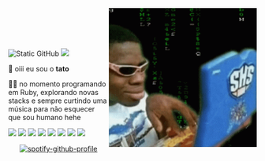 <img align="right" src="assets/download.gif" width="300">

<br>
<br>
<br>
<br>

<img src="https://img.shields.io/static/v1?label=Overview&message=tatodev&color=gray&style=flat&logo=GitHub" alt="Static GitHub"> <img src="https://komarev.com/ghpvc/?username=tatodev&style=flat&color=313131&label=views&abbreviated=true"/>

👾 oiii eu sou o **tato**
<p>🧑‍💻 no momento programando em Ruby, explorando novas stacks e sempre curtindo uma música para não esquecer que sou humano hehe</p>
<div align="left">
  <img src="https://img.shields.io/badge/Ruby-545454?style=flat&labelColor=545454&logo=ruby&logoColor=white"/>
  <img src="https://img.shields.io/badge/Rails-545454?style=flat&labelColor=545454&logo=ruby-on-rails&logoColor=white"/>
  <img src="https://img.shields.io/badge/Tailwind_CSS-545454?style=flat&labelColor=545454&logo=tailwind-css&logoColor=white"/>
  <img src="https://img.shields.io/badge/React-545454?style=flat&labelColor=545454&logo=react&logoColor=white"/>
  <img src="https://img.shields.io/badge/Postgres-545454?style=flat&labelColor=545454&logo=postgresql&logoColor=white"/>
  <img src="https://img.shields.io/badge/TypeScript-545454?style=flat&labelColor=545454&logo=typescript&logoColor=white"/>
  <img src="https://img.shields.io/badge/Next-545454?style=flat&labelColor=545454&logo=next.js&logoColor=white"/>
  <img src="https://img.shields.io/badge/Node.js-545454?style=flat&labelColor=545454&logo=nodedotjs&logoColor=white"/>
</div>

<p align="center">
  <a href="https://github.com/kittinan/spotify-github-profile">
    <img src="https://spotify-github-profile.kittinanx.com/api/view?uid=31coj6hf7fkp7rpvdeoo77c2dfjq&cover_image=true&theme=novatorem&show_offline=false&background_color=121212&interchange=false&bar_color=53b14f&bar_color_cover=false" alt="spotify-github-profile"/>
  </a>
</p>


<!--div align="center">
  <h3>
    <samp>&gt; Hey There!, I am Tato</samp>
  </h3>

  <p>
    <a href="mailto:contato.tatobrito@gmail.com"><img src="https://img.shields.io/badge/-Gmail-%23333?style=for-the-badge&logo=gmail&logoColor=white" target="_blank"></a>
    <a href="https://www.linkedin.com/in/tato-okan-70a405163" target="_blank"><img src="https://img.shields.io/badge/-LinkedIn-%230077B5?style=for-the-badge&logo=linkedin&logoColor=white"  target="_blank"></a>
  </p>

  <h3>
    <samp>&gt; Main Stack:</samp>
  </h3>

  ![HTML](https://img.shields.io/badge/HTML5-E34F26?style=for-the-badge&logo=html5&logoColor=white)&nbsp;
  ![CSS](https://img.shields.io/badge/CSS3-1572B6?style=for-the-badge&logo=css3&logoColor=white)&nbsp;
  ![JavaScript](https://img.shields.io/badge/JavaScript-F7DF1E?style=for-the-badge&logo=javascript&logoColor=black)&nbsp;
  ![Ruby](https://img.shields.io/badge/-Ruby-CC342D?style=for-the-badge&logo=ruby&logoColor=white)
  ![Rails](https://img.shields.io/badge/-Rails-CC0000?style=for-the-badge&logo=ruby-on-rails&logoColor=white)
  ![Tailwind CSS](https://img.shields.io/badge/Tailwind_CSS-38B2AC?style=for-the-badge&logo=tailwind-css&logoColor=white)
  ![React](https://img.shields.io/badge/React-61DAFB?style=for-the-badge&logo=react&logoColor=white)
  ![Git](https://img.shields.io/badge/GIT-E44C30?style=for-the-badge&logo=git&logoColor=white)&nbsp;
  ![Bitbucket](https://img.shields.io/badge/-Bitbucket-0052CC?style=for-the-badge&logo=bitbucket&logoColor=white)
  ![Docker](https://img.shields.io/badge/-Docker-2496ED?style=for-the-badge&logo=docker&logoColor=white)
  ![Postman](https://img.shields.io/badge/-Postman-FF6C37?style=for-the-badge&logo=postman&logoColor=white)
  ![WordPress](https://img.shields.io/badge/-WordPress-21759B?style=for-the-badge&logo=wordpress&logoColor=white)
  ![Webflow](https://img.shields.io/badge/-Webflow-4353FF?style=for-the-badge&logo=webflow&logoColor=white)
  ![Bubble](https://img.shields.io/badge/-Bubble-0077B5?style=for-the-badge&logo=bubble&logoColor=white)
  ![Prisma](https://img.shields.io/badge/Prisma-3982CE?style=for-the-badge&logo=Prisma&logoColor=white) 
  ![Postgres](https://img.shields.io/badge/postgres-%23316192.svg?style=for-the-badge&logo=postgresql&logoColor=white) 
  ![TypeScript](https://img.shields.io/badge/typescript-%23007ACC.svg?style=for-the-badge&logo=typescript&logoColor=white) 
  ![Next JS](https://img.shields.io/badge/Next-black?style=for-the-badge&logo=next.js&logoColor=white) 
  ![Vercel](https://img.shields.io/badge/vercel-%23000000.svg?style=for-the-badge&logo=vercel&logoColor=white)
  
<!--div align="center">
  <img src="https://github-readme-activity-graph.vercel.app/graph?username=tatobrito&radius=16&theme=github-dark&area=true&order=5&hide_title=true&hide_border=true" height="280" alt="activity-graph graph"  />
  <img src="https://github-readme-stats.vercel.app/api?username=tatobrito&hide_title=true&hide_rank=false&show_icons=true&include_all_commits=true&count_private=true&disable_animations=false&theme=github_dark&locale=en&hide_border=true&order=1" height="160" alt="stats graph"  />
  <img src="https://github-readme-stats.vercel.app/api/top-langs?username=tatobrito&locale=en&hide_title=true&layout=compact&card_width=320&langs_count=5&theme=github_dark&hide_border=true&order=2" height="160" alt="languages graph"  />
  
</div-->
